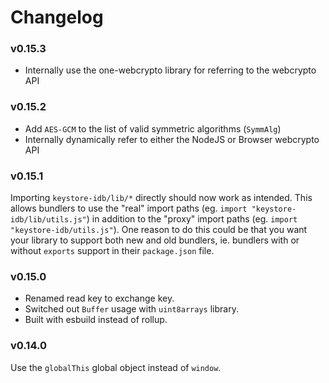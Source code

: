 # Changelog

### v0.15.3

- Internally use the one-webcrypto library for referring to the webcrypto API

### v0.15.2

- Add `AES-GCM` to the list of valid symmetric algorithms (`SymmAlg`)
- Internally dynamically refer to either the NodeJS or Browser webcrypto API

### v0.15.1

Importing `keystore-idb/lib/*` directly should now work as intended. This allows bundlers to use the "real" import paths (eg. `import "keystore-idb/lib/utils.js"`) in addition to the "proxy" import paths (eg. `import "keystore-idb/utils.js"`). One reason to do this could be that you want your library to support both new and old bundlers, ie. bundlers with or without `exports` support in their `package.json` file.


### v0.15.0

- Renamed read key to exchange key.
- Switched out `Buffer` usage with `uint8arrays` library.
- Built with esbuild instead of rollup.



### v0.14.0

Use the `globalThis` global object instead of `window`.
